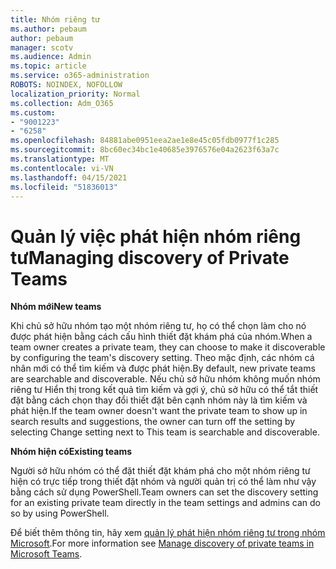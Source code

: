 ```yaml
---
title: Nhóm riêng tư
ms.author: pebaum
author: pebaum
manager: scotv
ms.audience: Admin
ms.topic: article
ms.service: o365-administration
ROBOTS: NOINDEX, NOFOLLOW
localization_priority: Normal
ms.collection: Adm_O365
ms.custom:
- "9001223"
- "6258"
ms.openlocfilehash: 84881abe0951eea2ae1e8e45c05fdb0977f1c285
ms.sourcegitcommit: 8bc60ec34bc1e40685e3976576e04a2623f63a7c
ms.translationtype: MT
ms.contentlocale: vi-VN
ms.lasthandoff: 04/15/2021
ms.locfileid: "51836013"
---
```

# <a name="managing-discovery-of-private-teams"></a><span data-ttu-id="2e119-102">Quản lý việc phát hiện nhóm riêng tư</span><span class="sxs-lookup"><span data-stu-id="2e119-102">Managing discovery of Private Teams</span></span>

<span data-ttu-id="2e119-103">**Nhóm mới**</span><span class="sxs-lookup"><span data-stu-id="2e119-103">**New teams**</span></span>

<span data-ttu-id="2e119-104">Khi chủ sở hữu nhóm tạo một nhóm riêng tư, họ có thể chọn làm cho nó được phát hiện bằng cách cấu hình thiết đặt khám phá của nhóm.</span><span class="sxs-lookup"><span data-stu-id="2e119-104">When a team owner creates a private team, they can choose to make it discoverable by configuring the team's discovery setting.</span></span> <span data-ttu-id="2e119-105">Theo mặc định, các nhóm cá nhân mới có thể tìm kiếm và được phát hiện.</span><span class="sxs-lookup"><span data-stu-id="2e119-105">By default, new private teams are searchable and discoverable.</span></span> <span data-ttu-id="2e119-106">Nếu chủ sở hữu nhóm không muốn nhóm riêng tư Hiển thị trong kết quả tìm kiếm và gợi ý, chủ sở hữu có thể tắt thiết đặt bằng cách chọn thay đổi thiết đặt bên cạnh nhóm này là tìm kiếm và phát hiện.</span><span class="sxs-lookup"><span data-stu-id="2e119-106">If the team owner doesn't want the private team to show up in search results and suggestions, the owner can turn off the setting by selecting Change setting next to This team is searchable and discoverable.</span></span>  

<span data-ttu-id="2e119-107">**Nhóm hiện có**</span><span class="sxs-lookup"><span data-stu-id="2e119-107">**Existing teams**</span></span>

<span data-ttu-id="2e119-108">Người sở hữu nhóm có thể đặt thiết đặt khám phá cho một nhóm riêng tư hiện có trực tiếp trong thiết đặt nhóm và người quản trị có thể làm như vậy bằng cách sử dụng PowerShell.</span><span class="sxs-lookup"><span data-stu-id="2e119-108">Team owners can set the discovery setting for an existing private team directly in the team settings and admins can do so by using PowerShell.</span></span>  

<span data-ttu-id="2e119-109">Để biết thêm thông tin, hãy xem  [quản lý phát hiện nhóm riêng tư trong nhóm Microsoft](https://docs.microsoft.com/microsoftteams/manage-discovery-of-private-teams).</span><span class="sxs-lookup"><span data-stu-id="2e119-109">For more information see  [Manage discovery of private teams in Microsoft Teams](https://docs.microsoft.com/microsoftteams/manage-discovery-of-private-teams).</span></span>
